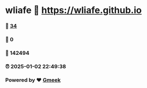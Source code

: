 # wliafe :link: https://wliafe.github.io 
### :page_facing_up: [34](https://wliafe.github.io/tag.html) 
### :speech_balloon: 0 
### :hibiscus: 142494 
### :alarm_clock: 2025-01-02 22:49:38 
### Powered by :heart: [Gmeek](https://github.com/Meekdai/Gmeek)
